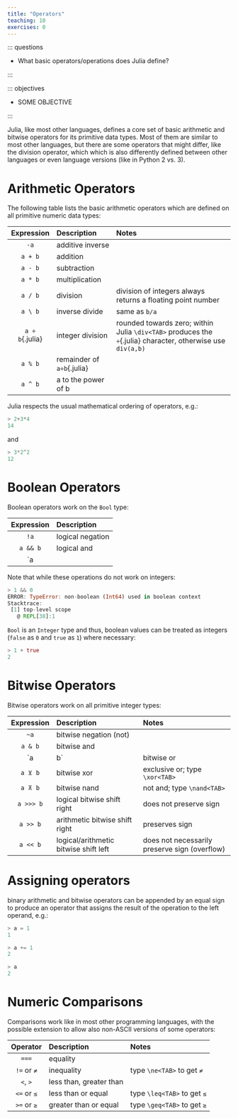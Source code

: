 ```yaml
---
title: "Operators"
teaching: 10
exercises: 0
---
```


::: questions

- What basic operators/operations does Julia define?

:::

::: objectives

- SOME OBJECTIVE

:::

Julia, like most other languages, defines a core set of basic arithmetic and bitwise operators for its primitive data types.
Most of them are similar to most other languages, but there are some operators that might differ, like the division operator, which which is also differently defined between other languages or even language versions (like in Python 2 vs. 3).

# Arithmetic Operators

The following table lists the basic arithmetic operators which are defined on all primitive numeric data types:

| Expression | Description | Notes |
|:----------:|:------------|:------|
| `-a`   | additive inverse ||
| `a + b`  | addition ||
| `a - b`  | subtraction ||
| `a * b`  | multiplication ||
| `a / b`  | division | division of integers always returns a floating point number |
| `a \ b`  | inverse divide | same as `b/a` |
| `a ÷ b`{.julia}  | integer division | rounded towards zero; within Julia `\div<TAB>` produces the `÷`{.julia} character, otherwise use `div(a,b)` |
| `a % b`  | remainder of `a÷b`{.julia} ||
| `a ^ b`  | a to the power of b ||

Julia respects the usual mathematical ordering of operators, e.g.:

```julia
> 2+3*4
14
```

and

```julia
> 3*2^2
12
```

# Boolean Operators

Boolean operators work on the ```Bool``` type:

| Expression | Description |
|:----------:|:------------|
| `!a`   | logical negation |
| `a && b` | logical and |
| `a || b` | logical or |

Note that while these operations do not work on integers:

```julia
> 1 && 0
ERROR: TypeError: non-boolean (Int64) used in boolean context
Stacktrace:
 [1] top-level scope
   @ REPL[38]:1
```

`Bool` is an `Integer` type and thus, boolean values can be treated as integers (`false` as `0` and `true` as `1`) where necessary:

```julia
> 1 + true
2
```

# Bitwise Operators

Bitwise operators work on all primitive integer types:


| Expression | Description | Notes |
|:----------:|:------------|:------|
| `~a`     | bitwise negation (not) ||
| `a & b`  | bitwise and ||
| `a | b`  | bitwise or ||
| `a ⊻ b`  | bitwise xor | exclusive or; type `\xor<TAB>` |
| `a ⊼ b`  | bitwise nand | not and; type `\nand<TAB>` |
| `a >>> b`| logical bitwise shift right | does not preserve sign |
| `a >> b` | arithmetic bitwise shift right | preserves sign |
| `a << b` | logical/arithmetic bitwise shift left | does not necessarily preserve sign (overflow) |

# Assigning operators

binary arithmetic and bitwise operators can be appended by an equal sign to produce an operator that assigns the result of the operation to the left operand, e.g.:

```julia
> a = 1
1

> a += 1
2

> a
2
```

# Numeric Comparisons

Comparisons work like in most other programming languages, with the possible extension to allow also non-ASCII versions of some operators:

| Operator   | Description | Notes |
|:----------:|:------------|:------|
| `===`  | equality ||
| `!=` or `≠` | inequality | type `\ne<TAB>` to get `≠` |
| `<`, `>` | less than, greater than ||
| `<=` or `≤` | less than or equal | type `\leq<TAB>` to get `≤` |
| `>=` or `≥` | greater than or equal | type `\geq<TAB>` to get `≥` |
